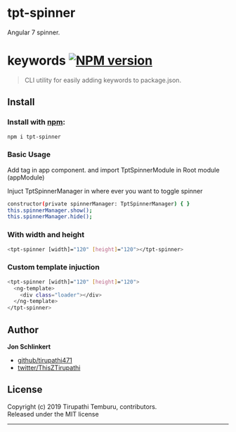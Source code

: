 # tpt-spinner
Angular 7 spinner.

# keywords [![NPM version](https://badge.fury.io/js/tpt-spinner.svg)](http://badge.fury.io/js/tpt-spinner)


> CLI utility for easily adding keywords to package.json.

## Install
### Install with [npm](npmjs.org):

```bash
npm i tpt-spinner
```

### Basic Usage

Add <tpt-spinner></tpt-spinner> tag in app component. and import TptSpinnerModule in Root module (appModule)

Injuct TptSpinnerManager in where ever you want to toggle spinner
```bash
constructor(private spinnerManager: TptSpinnerManager) { }
this.spinnerManager.show();
this.spinnerManager.hide();
```
### With width and height
```bash
<tpt-spinner [width]="120" [height]="120"></tpt-spinner>
```


### Custom template injuction
```bash
<tpt-spinner [width]="120" [height]="120">
  <ng-template>
    <div class="loader"></div>
  </ng-template>
</tpt-spinner>
```
## Author

**Jon Schlinkert**
 
+ [github/tirupathi471](https://github.com/tirupathi471)
+ [twitter/ThisZTirupathi](http://twitter.com/ThisZTirupathi) 

## License
Copyright (c) 2019 Tirupathi Temburu, contributors.  
Released under the MIT license

***

